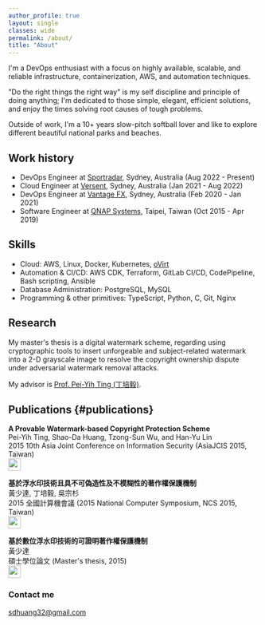 ```yaml
---
author_profile: true
layout: single
classes: wide
permalink: /about/
title: "About"
---
```


I'm a DevOps enthusiast with a focus on highly available, scalable, and reliable infrastructure, containerization, AWS, and automation techniques.

"Do the right things the right way" is my self discipline and principle of doing anything; I'm dedicated to those simple, elegant, efficient solutions, and enjoy the times solving root causes of tough problems.

Outside of work, I'm a 10+ years slow-pitch softball lover and like to explore different beautiful national parks and beaches.

## Work history
- DevOps Engineer at [Sportradar](https://sportradar.com/), Sydney, Australia (Aug 2022 - Present)
- Cloud Engineer at [Versent](https://versent.com.au/), Sydney, Australia (Jan 2021 - Aug 2022)
- DevOps Engineer at [Vantage FX](https://www.vantagefx.com/), Sydney, Australia (Feb 2020 - Jan 2021)
- Software Engineer at [QNAP Systems](https://www.qnap.com/), Taipei, Taiwan (Oct 2015 - Apr 2019)

## Skills
- Cloud: AWS, Linux, Docker, Kubernetes, [oVirt](https://ovirt.org/)
- Automation & CI/CD: AWS CDK, Terraform, GitLab CI/CD, CodePipeline, Bash scripting, Ansible
- Database Administration: PostgreSQL, MySQL
- Programming & other primitives: TypeScript, Python, C, Git, Nginx

## Research
My master's thesis is a digital watermark scheme, regarding using cryptographic tools to insert unforgeable and subject-related watermark into a 2-D grayscale image to resolve the copyright ownership dispute under adversarial watermark removal attacks.

My advisor is [Prof. Pei-Yih Ting (丁培毅)](http://squall.cs.ntou.edu.tw/).

## Publications {#publications}
**A Provable Watermark-based Copyright Protection Scheme**  
Pei-Yih Ting, Shao-Da Huang, Tzong-Sun Wu, and Han-Yu Lin  
2015 10th Asia Joint Conference on Information Security (AsiaJCIS 2015, Taiwan)  
[<img src="/assets/sdhuang32/images/pdf.png" width="25">](/assets/sdhuang32/papers/AsiaJCIS_2015_A_Provable_Watermark_based_Copyright_Protection_Scheme.pdf)

**基於浮水印技術且具不可偽造性及不模糊性的著作權保護機制**  
黃少達, 丁培毅, 吳宗杉  
2015 全國計算機會議 (2015 National Computer Symposium, NCS 2015, Taiwan)  
[<img src="/assets/sdhuang32/images/pdf.png" width="25">](/assets/sdhuang32/papers/NCS_2015_基於浮水印技術且具不可偽造性及不模糊性的著作權保護機制.pdf)

**基於數位浮水印技術的可證明著作權保護機制**  
黃少達  
碩士學位論文 (Master's thesis, 2015)  
[<img src="/assets/sdhuang32/images/pdf.png" width="25">](/assets/sdhuang32/papers/基於數位浮水印技術的可證明著作權保護機制.pdf)

### Contact me

[sdhuang32@gmail.com](mailto:sdhuang32@gmail.com)
